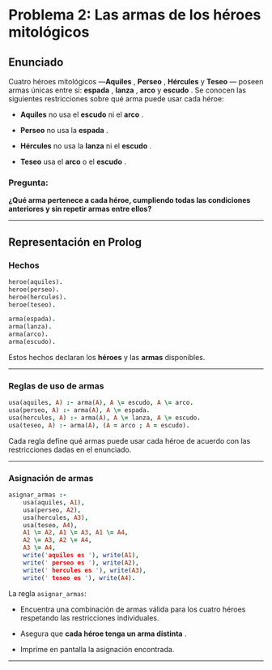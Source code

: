 # Problema 2: Las armas de los héroes mitológicos 


## Enunciado 

Cuatro héroes mitológicos —**Aquiles** , **Perseo** , **Hércules**  y **Teseo** — poseen armas únicas entre sí: **espada** , **lanza** , **arco**  y **escudo** . Se conocen las siguientes restricciones sobre qué arma puede usar cada héroe:
 
- **Aquiles**  no usa el **escudo**  ni el **arco** .
 
- **Perseo**  no usa la **espada** .
 
- **Hércules**  no usa la **lanza**  ni el **escudo** .
 
- **Teseo**  usa el **arco**  o el **escudo** .


### Pregunta: 

**¿Qué arma pertenece a cada héroe, cumpliendo todas las condiciones anteriores y sin repetir armas entre ellos?** 


---



## Representación en Prolog 


### Hechos 



```prolog
heroe(aquiles).
heroe(perseo).
heroe(hercules).
heroe(teseo).

arma(espada).
arma(lanza).
arma(arco).
arma(escudo).
```

Estos hechos declaran los **héroes**  y las **armas**  disponibles.


---



### Reglas de uso de armas 



```prolog
usa(aquiles, A) :- arma(A), A \= escudo, A \= arco.
usa(perseo, A) :- arma(A), A \= espada.
usa(hercules, A) :- arma(A), A \= lanza, A \= escudo.
usa(teseo, A) :- arma(A), (A = arco ; A = escudo).
```


Cada regla define qué armas puede usar cada héroe de acuerdo con las restricciones dadas en el enunciado.



---



### Asignación de armas 



```prolog
asignar_armas :-
    usa(aquiles, A1),
    usa(perseo, A2),
    usa(hercules, A3),
    usa(teseo, A4),
    A1 \= A2, A1 \= A3, A1 \= A4,
    A2 \= A3, A2 \= A4,
    A3 \= A4,
    write('aquiles es '), write(A1),
    write(' perseo es '), write(A2),
    write(' hercules es '), write(A3),
    write(' teseo es '), write(A4).
```

La regla `asignar_armas`:
 
- Encuentra una combinación de armas válida para los cuatro héroes respetando las restricciones individuales.
 
- Asegura que **cada héroe tenga un arma distinta** .
 
- Imprime en pantalla la asignación encontrada.



---
